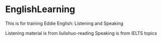 # EnglishLearning
This is for training Eddie English: Listening and Speaking

Listening material is from liulishuo-reading
Speaking is from IELTS topics
